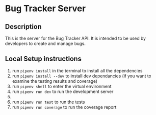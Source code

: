 # Bug Tracker Server

## Description
This is the server for the Bug Tracker API. It is intended to be used by developers to create and manage bugs.

## Local Setup instructions

1. run `pipenv install` in the terminal to install all the dependencies
2. run `pipenv install --dev` to install dev dependancies (if you want to examine the testing results and coverage)
3. run `pipenv shell` to enter the virtual environment
4. run `pipenv run dev` to run the development server
5.
6. run `pipenv run test` to run the tests
7. run `pipenv run coverage` to run the coverage report

